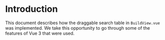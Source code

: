 # Introduction

This document describes how the draggable search table in `BuildView.vue` was implemented. We take this opportunity to go through some of the features of Vue 3 that were used.